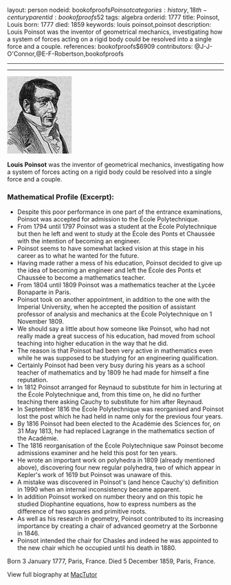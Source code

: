 layout: person
nodeid: bookofproofs$Poinsot
categories: history,18th-century
parentid: bookofproofs$52
tags: algebra
orderid: 1777
title: Poinsot, Louis
born: 1777
died: 1859
keywords: louis poinsot,poinsot
description: Louis Poinsot was the inventor of geometrical mechanics, investigating how a system of forces acting on a rigid body could be resolved into a single force and a couple.
references: bookofproofs$6909
contributors: @J-J-O'Connor,@E-F-Robertson,bookofproofs

---



---

![Poinsot.jpg](https://github.com/bookofproofs/bookofproofs.github.io/blob/main/_sources/_assets/images/portraits/Poinsot.jpg?raw=true)

**Louis Poinsot** was the inventor of geometrical mechanics, investigating how a system of forces acting on a rigid body could be resolved into a single force and a couple.

### Mathematical Profile (Excerpt):
* Despite this poor performance in one part of the entrance examinations, Poinsot was accepted for admission to the École Polytechnique.
* From 1794 until 1797 Poinsot was a student at the École Polytechnique but then he left and went to study at the École des Ponts et Chaussée with the intention of becoming an engineer.
* Poinsot seems to have somewhat lacked vision at this stage in his career as to what he wanted for the future.
* Having made rather a mess of his education, Poinsot decided to give up the idea of becoming an engineer and left the École des Ponts et Chaussée to become a mathematics teacher.
* From 1804 until 1809 Poinsot was a mathematics teacher at the Lycée Bonaparte in Paris.
* Poinsot took on another appointment, in addition to the one with the Imperial University, when he accepted the position of assistant professor of analysis and mechanics at the École Polytechnique on 1 November 1809.
* We should say a little about how someone like Poinsot, who had not really made a great success of his education, had moved from school teaching into higher education in the way that he did.
* The reason is that Poinsot had been very active in mathematics even while he was supposed to be studying for an engineering qualification.
* Certainly Poinsot had been very busy during his years as a school teacher of mathematics and by 1809 he had made for himself a fine reputation.
* In 1812 Poinsot arranged for Reynaud to substitute for him in lecturing at the École Polytechnique and, from this time on, he did no further teaching there asking Cauchy to substitute for him after Reynaud.
* In September 1816 the École Polytechnique was reorganised and Poinsot lost the post which he had held in name only for the previous four years.
* By 1816 Poinsot had been elected to the Académie des Sciences for, on 31 May 1813, he had replaced Lagrange in the mathematics section of the Académie.
* The 1816 reorganisation of the École Polytechnique saw Poinsot become admissions examiner and he held this post for ten years.
* He wrote an important work on polyhedra in 1809 (already mentioned above), discovering four new regular polyhedra, two of which appear in Kepler's work of 1619 but Poinsot was unaware of this.
* A mistake was discovered in Poinsot's (and hence Cauchy's) definition in 1990 when an internal inconsistency became apparent.
* In addition Poinsot worked on number theory and on this topic he studied Diophantine equations, how to express numbers as the difference of two squares and primitive roots.
* As well as his research in geometry, Poinsot contributed to its increasing importance by creating a chair of advanced geometry at the Sorbonne in 1846.
* Poinsot intended the chair for Chasles and indeed he was appointed to the new chair which he occupied until his death in 1880.

Born 3 January 1777, Paris, France. Died 5 December 1859, Paris, France.

View full biography at [MacTutor](https://mathshistory.st-andrews.ac.uk/Biographies/Poinsot/)
